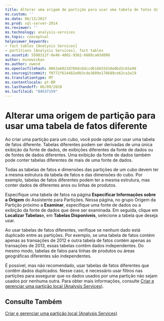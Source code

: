 ```yaml
---
title: Alterar uma origem de partição para usar uma tabela de fatos diferente | Microsoft Docs
ms.custom: ''
ms.date: 06/13/2017
ms.prod: sql-server-2014
ms.reviewer: ''
ms.technology: analysis-services
ms.topic: conceptual
helpviewer_keywords:
- fact tables [Analysis Services]
- partitions [Analysis Services], fact tables
ms.assetid: 5508312f-8e46-4802-9362-6688ca03d098
author: minewiskan
ms.author: owend
ms.openlocfilehash: 0063a6023d769dc6dccd616655d10e0bd3c65a98
ms.sourcegitcommit: f0772f614482e0b3cde3609e178689ce62ca3a19
ms.translationtype: MT
ms.contentlocale: pt-BR
ms.lasthandoff: 06/09/2020
ms.locfileid: "84537159"
---
```

# <a name="change-a-partition-source-to-use-a-different-fact-table"></a>Alterar uma origem de partição para usar uma tabela de fatos diferente
  Ao criar uma partição para um cubo, você pode optar por usar uma tabela de fatos diferente. Tabelas diferentes podem ser derivadas de uma única exibição da fonte de dados, de exibições diferentes da fonte de dados ou de fontes de dados diferentes. Uma exibição da fonte de dados também pode conter tabelas diferentes de mais de uma fonte de dados.  
  
 Todas as tabelas de fatos e dimensões das partições de um cubo devem ter a mesma estrutura da tabela de fatos e das dimensões do cubo. Por exemplo, tabelas de fatos diferentes podem ter a mesma estrutura, mas conter dados de diferentes anos ou linhas de produtos.  
  
 Especifique uma tabela de fatos na página **Especificar Informações sobre a Origem** do Assistente para Partições. Nessa página, no grupo Origem da Partição próximo a **Examinar**, especifique uma fonte de dados ou a exibição da fonte de dados que deve ser examinada. Em seguida, clique em **Localizar Tabelas**e, em **Tabelas Disponíveis**, selecione a tabela que deseja usar.  
  
 Ao usar tabelas de fatos diferentes, verifique se nenhum dado está duplicado entre as partições. Por exemplo, se uma tabela de fatos contém apenas as transações de 2012 e outra tabela de fatos contém apenas as transações de 2013, essas tabelas contêm dados independentes. Do mesmo modo, tabelas de fatos para linhas de produtos ou áreas geográficas diferentes são independentes.  
  
 É possível, mas não recomendado, usar tabelas de fatos diferentes que contêm dados duplicados. Nesse caso, é necessário usar filtros nas partições para assegurar que os dados usados por uma partição não sejam usados por nenhuma outra. Para obter mais informações, consulte [Criar e gerenciar uma partição local &#40;Analysis Services&#41;](create-and-manage-a-local-partition-analysis-services.md).  
  
## <a name="see-also"></a>Consulte Também  
 [Criar e gerenciar uma partição local &#40;Analysis Services&#41;](create-and-manage-a-local-partition-analysis-services.md)  
  
  
